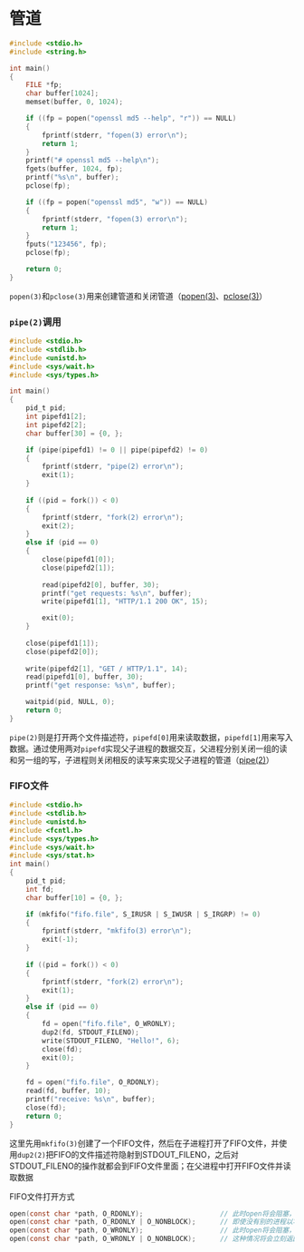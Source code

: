 # 管道

```c
#include <stdio.h>
#include <string.h>

int main()
{
    FILE *fp;
    char buffer[1024];
    memset(buffer, 0, 1024);    

    if ((fp = popen("openssl md5 --help", "r")) == NULL)
    {
        fprintf(stderr, "fopen(3) error\n");
        return 1;
    }
    printf("# openssl md5 --help\n");
    fgets(buffer, 1024, fp);
    printf("%s\n", buffer);
    pclose(fp);

    if ((fp = popen("openssl md5", "w")) == NULL)
    {
        fprintf(stderr, "fopen(3) error\n");
        return 1;
    }
    fputs("123456", fp);
    pclose(fp);

    return 0;
}
```

`popen(3)`和`pclose(3)`用来创建管道和关闭管道（[popen(3)](http://man7.org/linux/man-pages/man3/popen.3.html)、[pclose(3)](http://man7.org/linux/man-pages/man3/pclose.3p.html)）



### `pipe(2)`调用

```c
#include <stdio.h>
#include <stdlib.h>
#include <unistd.h>
#include <sys/wait.h>
#include <sys/types.h>

int main()
{
    pid_t pid;
    int pipefd1[2];
    int pipefd2[2];
    char buffer[30] = {0, };

    if (pipe(pipefd1) != 0 || pipe(pipefd2) != 0)
    {
        fprintf(stderr, "pipe(2) error\n");
        exit(1);
    }
    
    if ((pid = fork()) < 0)
    {
        fprintf(stderr, "fork(2) error\n");
        exit(2);
    }
    else if (pid == 0)
    {
        close(pipefd1[0]);
        close(pipefd2[1]);
        
        read(pipefd2[0], buffer, 30);
        printf("get requests: %s\n", buffer);
        write(pipefd1[1], "HTTP/1.1 200 OK", 15);

        exit(0);
    }
    
    close(pipefd1[1]);
    close(pipefd2[0]);
    
    write(pipefd2[1], "GET / HTTP/1.1", 14);
    read(pipefd1[0], buffer, 30);
    printf("get response: %s\n", buffer);

    waitpid(pid, NULL, 0);
    return 0;
}
```

`pipe(2)`则是打开两个文件描述符，`pipefd[0]`用来读取数据，`pipefd[1]`用来写入数据。通过使用两对`pipefd`实现父子进程的数据交互，父进程分别关闭一组的读和另一组的写，子进程则关闭相反的读写来实现父子进程的管道（[pipe(2)](http://man7.org/linux/man-pages/man2/pipe.2.html)）



### FIFO文件

```c
#include <stdio.h>
#include <stdlib.h>
#include <unistd.h>
#include <fcntl.h>
#include <sys/types.h>
#include <sys/wait.h>
#include <sys/stat.h>
int main()
{
    pid_t pid;
    int fd;
    char buffer[10] = {0, };

    if (mkfifo("fifo.file", S_IRUSR | S_IWUSR | S_IRGRP) != 0)
    {
        fprintf(stderr, "mkfifo(3) error\n");
        exit(-1);
    }
    
    if ((pid = fork()) < 0)
    {
        fprintf(stderr, "fork(2) error\n");
        exit(1);
    }
    else if (pid == 0)
    {
        fd = open("fifo.file", O_WRONLY);
        dup2(fd, STDOUT_FILENO);
        write(STDOUT_FILENO, "Hello!", 6);
        close(fd);
        exit(0);
    }

    fd = open("fifo.file", O_RDONLY);
    read(fd, buffer, 10);
    printf("receive: %s\n", buffer);
    close(fd);
    return 0;
}
```

这里先用`mkfifo(3)`创建了一个FIFO文件，然后在子进程打开了FIFO文件，并使用`dup2(2)`把FIFO的文件描述符隐射到STDOUT_FILENO，之后对STDOUT_FILENO的操作就都会到FIFO文件里面；在父进程中打开FIFO文件并读取数据



FIFO文件打开方式

```c
open(const char *path, O_RDONLY);					// 此时open将会阻塞，除非有另一个进程以写的方式打开同一个FIFO，否则它不会返回
open(const char *path, O_RDONLY | O_NONBLOCK);		// 即使没有别的进程以写的方式打开FIFO，这个open调用也会成功并立刻返回
open(const char *path, O_WRONLY);					// 此时open将会阻塞，直到有另一个进程以读的方式打开同一个FIFO
open(const char *path, O_WRONLY | O_NONBLOCK);		// 这种情况将会立刻返回，但是如果没有进程以读的方式打开FIFO文件，open将会返回-1，并且FIFO文件也不会被打开，如果确实有一个进程以读的方式打开FIFO文件，那么就可以用它成功返回的文件描述符对FIFO文件进行写操作
```

